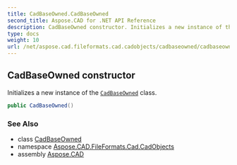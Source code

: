 ```yaml
---
title: CadBaseOwned.CadBaseOwned
second_title: Aspose.CAD for .NET API Reference
description: CadBaseOwned constructor. Initializes a new instance of the CadBaseOwned class
type: docs
weight: 10
url: /net/aspose.cad.fileformats.cad.cadobjects/cadbaseowned/cadbaseowned/
---
```

## CadBaseOwned constructor

Initializes a new instance of the [`CadBaseOwned`](../) class.

```csharp
public CadBaseOwned()
```

### See Also

* class [CadBaseOwned](../)
* namespace [Aspose.CAD.FileFormats.Cad.CadObjects](../../cadbaseowned/)
* assembly [Aspose.CAD](../../../)


